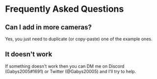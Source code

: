 # Frequently Asked Questions

## Can I add in more cameras?
Yes, you just need to duplicate (or copy-paste) one of the example ones.

## It doesn't work
If something doesn't work then you can DM me on Discord (Gabys2005#1691) or Twitter (@Gabys20005) and I'll try to help.